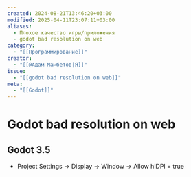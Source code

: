 ```yaml
---
created: 2024-08-21T13:46:20+03:00
modified: 2025-04-11T23:07:11+03:00
aliases:
  - Плохое качество игры/приложения
  - godot bad resolution on web
category:
  - "[[Программирование]]"
creator:
  - "[[@Адам Мамбетов|Я]]"
issue:
  - "[[godot bad resolution on web]]"
meta:
  - "[[Godot]]"
---
```


# Godot bad resolution on web

## Godot 3.5

 - Project Settings -> Display -> Window -> Allow hiDPI = true
